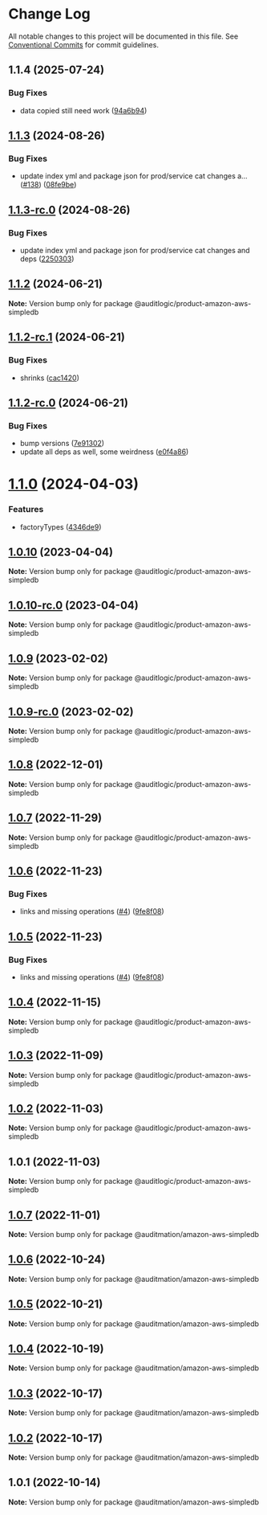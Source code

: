 # Change Log

All notable changes to this project will be documented in this file.
See [Conventional Commits](https://conventionalcommits.org) for commit guidelines.

## 1.1.4 (2025-07-24)


### Bug Fixes

* data copied still need work ([94a6b94](https://github.com/zerobias-org/product/commit/94a6b942fb0516367548599d739529536132755a))





## [1.1.3](https://github.com/auditlogic/product/compare/@auditlogic/product-amazon-aws-simpledb@1.1.2...@auditlogic/product-amazon-aws-simpledb@1.1.3) (2024-08-26)


### Bug Fixes

* update index yml and package json for prod/service cat changes a… ([#138](https://github.com/auditlogic/product/issues/138)) ([08fe9be](https://github.com/auditlogic/product/commit/08fe9beb1c8457462a19bc69caa02e6212d97e1a))





## [1.1.3-rc.0](https://github.com/auditlogic/product/compare/@auditlogic/product-amazon-aws-simpledb@1.1.2...@auditlogic/product-amazon-aws-simpledb@1.1.3-rc.0) (2024-08-26)


### Bug Fixes

* update index yml and package json for prod/service cat changes and deps ([2250303](https://github.com/auditlogic/product/commit/225030363a363608240135b7ebed386b28f01e4b))





## [1.1.2](https://github.com/auditlogic/product/compare/@auditlogic/product-amazon-aws-simpledb@1.1.2-rc.1...@auditlogic/product-amazon-aws-simpledb@1.1.2) (2024-06-21)

**Note:** Version bump only for package @auditlogic/product-amazon-aws-simpledb





## [1.1.2-rc.1](https://github.com/auditlogic/product/compare/@auditlogic/product-amazon-aws-simpledb@1.1.2-rc.0...@auditlogic/product-amazon-aws-simpledb@1.1.2-rc.1) (2024-06-21)


### Bug Fixes

* shrinks ([cac1420](https://github.com/auditlogic/product/commit/cac14200fefcd8183ab69fe89a47bd3f70f563e9))





## [1.1.2-rc.0](https://github.com/auditlogic/product/compare/@auditlogic/product-amazon-aws-simpledb@1.1.0...@auditlogic/product-amazon-aws-simpledb@1.1.2-rc.0) (2024-06-21)


### Bug Fixes

* bump versions ([7e91302](https://github.com/auditlogic/product/commit/7e913023b8b312150ed7762c32fbbe616be71de5))
* update all deps as well, some weirdness ([e0f4a86](https://github.com/auditlogic/product/commit/e0f4a864714e2d3de6bbf3da014d5312fe53be2f))





# [1.1.0](https://github.com/auditlogic/product/compare/@auditlogic/product-amazon-aws-simpledb@1.0.10...@auditlogic/product-amazon-aws-simpledb@1.1.0) (2024-04-03)


### Features

* factoryTypes ([4346de9](https://github.com/auditlogic/product/commit/4346de92693aee892fccf725338ffc7b80ab182b))





## [1.0.10](https://github.com/auditlogic/product/compare/@auditlogic/product-amazon-aws-simpledb@1.0.9...@auditlogic/product-amazon-aws-simpledb@1.0.10) (2023-04-04)

**Note:** Version bump only for package @auditlogic/product-amazon-aws-simpledb





## [1.0.10-rc.0](https://github.com/auditlogic/product/compare/@auditlogic/product-amazon-aws-simpledb@1.0.9...@auditlogic/product-amazon-aws-simpledb@1.0.10-rc.0) (2023-04-04)

**Note:** Version bump only for package @auditlogic/product-amazon-aws-simpledb





## [1.0.9](https://github.com/auditlogic/product/compare/@auditlogic/product-amazon-aws-simpledb@1.0.8...@auditlogic/product-amazon-aws-simpledb@1.0.9) (2023-02-02)

**Note:** Version bump only for package @auditlogic/product-amazon-aws-simpledb





## [1.0.9-rc.0](https://github.com/auditlogic/product/compare/@auditlogic/product-amazon-aws-simpledb@1.0.8...@auditlogic/product-amazon-aws-simpledb@1.0.9-rc.0) (2023-02-02)

**Note:** Version bump only for package @auditlogic/product-amazon-aws-simpledb





## [1.0.8](https://github.com/auditlogic/product/compare/@auditlogic/product-amazon-aws-simpledb@1.0.7...@auditlogic/product-amazon-aws-simpledb@1.0.8) (2022-12-01)

**Note:** Version bump only for package @auditlogic/product-amazon-aws-simpledb





## [1.0.7](https://github.com/auditlogic/product/compare/@auditlogic/product-amazon-aws-simpledb@1.0.6...@auditlogic/product-amazon-aws-simpledb@1.0.7) (2022-11-29)

**Note:** Version bump only for package @auditlogic/product-amazon-aws-simpledb





## [1.0.6](https://github.com/auditlogic/product/compare/@auditlogic/product-amazon-aws-simpledb@1.0.4...@auditlogic/product-amazon-aws-simpledb@1.0.6) (2022-11-23)


### Bug Fixes

* links and missing operations ([#4](https://github.com/auditlogic/product/issues/4)) ([9fe8f08](https://github.com/auditlogic/product/commit/9fe8f08fe7c57fdb79f991ac35bd6ac2e7dcad38))





## [1.0.5](https://github.com/auditlogic/product/compare/@auditlogic/product-amazon-aws-simpledb@1.0.4...@auditlogic/product-amazon-aws-simpledb@1.0.5) (2022-11-23)


### Bug Fixes

* links and missing operations ([#4](https://github.com/auditlogic/product/issues/4)) ([9fe8f08](https://github.com/auditlogic/product/commit/9fe8f08fe7c57fdb79f991ac35bd6ac2e7dcad38))





## [1.0.4](https://github.com/auditlogic/product/compare/@auditlogic/product-amazon-aws-simpledb@1.0.3...@auditlogic/product-amazon-aws-simpledb@1.0.4) (2022-11-15)

**Note:** Version bump only for package @auditlogic/product-amazon-aws-simpledb





## [1.0.3](https://github.com/auditlogic/product/compare/@auditlogic/product-amazon-aws-simpledb@1.0.2...@auditlogic/product-amazon-aws-simpledb@1.0.3) (2022-11-09)

**Note:** Version bump only for package @auditlogic/product-amazon-aws-simpledb





## [1.0.2](https://github.com/auditlogic/product/compare/@auditlogic/product-amazon-aws-simpledb@1.0.1...@auditlogic/product-amazon-aws-simpledb@1.0.2) (2022-11-03)

**Note:** Version bump only for package @auditlogic/product-amazon-aws-simpledb





## 1.0.1 (2022-11-03)

**Note:** Version bump only for package @auditlogic/product-amazon-aws-simpledb





## [1.0.7](https://github.com/auditmation/store-content/compare/@auditmation/amazon-aws-simpledb@1.0.6...@auditmation/amazon-aws-simpledb@1.0.7) (2022-11-01)

**Note:** Version bump only for package @auditmation/amazon-aws-simpledb





## [1.0.6](https://github.com/auditmation/store-content/compare/@auditmation/amazon-aws-simpledb@1.0.5...@auditmation/amazon-aws-simpledb@1.0.6) (2022-10-24)

**Note:** Version bump only for package @auditmation/amazon-aws-simpledb





## [1.0.5](https://github.com/auditmation/store-content/compare/@auditmation/amazon-aws-simpledb@1.0.4...@auditmation/amazon-aws-simpledb@1.0.5) (2022-10-21)

**Note:** Version bump only for package @auditmation/amazon-aws-simpledb





## [1.0.4](https://github.com/auditmation/store-content/compare/@auditmation/amazon-aws-simpledb@1.0.3...@auditmation/amazon-aws-simpledb@1.0.4) (2022-10-19)

**Note:** Version bump only for package @auditmation/amazon-aws-simpledb





## [1.0.3](https://github.com/auditmation/store-content/compare/@auditmation/amazon-aws-simpledb@1.0.2...@auditmation/amazon-aws-simpledb@1.0.3) (2022-10-17)

**Note:** Version bump only for package @auditmation/amazon-aws-simpledb





## [1.0.2](https://github.com/auditmation/store-content/compare/@auditmation/amazon-aws-simpledb@1.0.1...@auditmation/amazon-aws-simpledb@1.0.2) (2022-10-17)

**Note:** Version bump only for package @auditmation/amazon-aws-simpledb





## 1.0.1 (2022-10-14)

**Note:** Version bump only for package @auditmation/amazon-aws-simpledb
